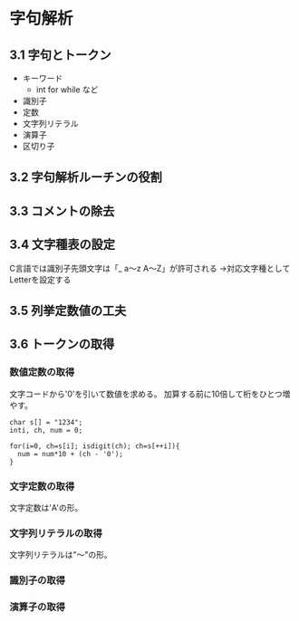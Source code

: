# 字句解析

## 3.1 字句とトークン
- キーワード
  - int for while など
- 識別子
- 定数
- 文字列リテラル
- 演算子
- 区切り子

## 3.2 字句解析ルーチンの役割

## 3.3 コメントの除去

## 3.4 文字種表の設定
C言語では識別子先頭文字は「_ a～z A～Z」が許可される
→対応文字種としてLetterを設定する

## 3.5 列挙定数値の工夫

## 3.6 トークンの取得
### 数値定数の取得
文字コードから'0'を引いて数値を求める。
加算する前に10倍して桁をひとつ増やす。
```
char s[] = "1234";
inti, ch, num = 0;

for(i=0, ch=s[i]; isdigit(ch); ch=s[++i]){
  num = num*10 + (ch - '0');
}
```

### 文字定数の取得
文字定数は'A'の形。

### 文字列リテラルの取得
文字列リテラルは"～"の形。

### 識別子の取得

### 演算子の取得
